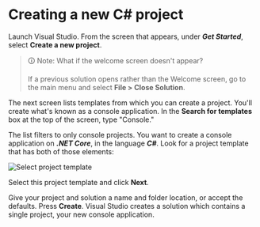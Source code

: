 # Creating a new C# project

Launch Visual Studio. From the screen that appears, under **_Get Started_**, select **Create a new project**.

>🛈 Note: What if the welcome screen doesn't appear?
>
>If a previous solution opens rather than the Welcome screen, go to the main menu and select **File > Close Solution**.

The next screen lists templates from which you can create a project. You'll create what's known as a console application. In the **Search for templates** box at the top of the screen, type "Console."

The list filters to only console projects. You want to create a console application on **_.NET Core_**, in the language **_C#_**. Look for a project template that has both of those elements:

![Select project template](https://user-images.githubusercontent.com/94882786/176057110-a34aa597-a862-49d5-9bd1-a375aa053577.png)

Select this project template and click **Next**.

Give your project and solution a name and folder location, or accept the defaults. Press **Create**. Visual Studio creates a solution which contains a single project, your new console application.
